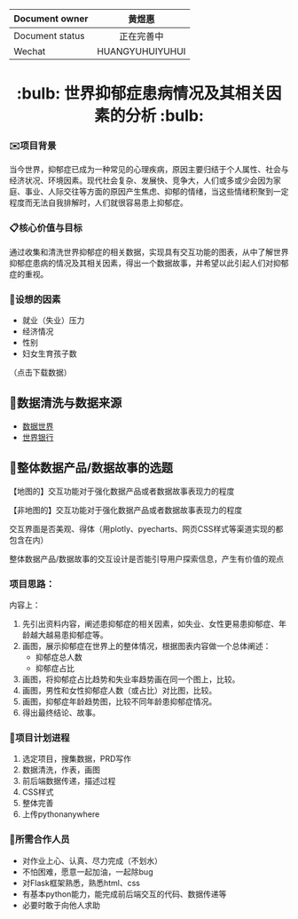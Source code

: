 |Document owner|黄煜惠|
|---|:---:|
|Document status|正在完善中|
|Wechat|HUANGYUHUIYUHUI|


<div align="center">
    <h1>:bulb: 世界抑郁症患病情况及其相关因素的分析 :bulb:</h1>
</div>


### :envelope:项目背景
当今世界，抑郁症已成为一种常见的心理疾病，原因主要归结于个人属性、社会与经济状况、环境因素。现代社会复杂、发展快、竞争大，人们或多或少会因为家庭、事业、人际交往等方面的原因产生焦虑、抑郁的情绪，当这些情绪积聚到一定程度而无法自我排解时，人们就很容易患上抑郁症。

### :clipboard:核心价值与目标
通过收集和清洗世界抑郁症的相关数据，实现具有交互功能的图表，从中了解世界抑郁症患病的情况及其相关因素，得出一个数据故事，并希望以此引起人们对抑郁症的重视。

### :pencil:设想的因素
- 就业（失业）压力
- 经济情况
- 性别
- 妇女生育孩子数

（点击下载数据）

## :eyes:数据清洗与数据来源
- [数据世界](https://ourworldindata.org/)
- [世界银行](https://data.worldbank.org.cn/)

## :speech_balloon:整体数据产品/数据故事的选题

【地图的】交互功能对于强化数据产品或者数据故事表现力的程度

【非地图的】交互功能对于强化数据产品或者数据故事表现力的程度

交互界面是否美观、得体（用plotly、pyecharts、网页CSS样式等渠道实现的都包含在内）

整体数据产品/数据故事的交互设计是否能引导用户探索信息，产生有价值的观点


### 项目思路：
内容上：
1. 先引出资料内容，阐述患抑郁症的相关因素，如失业、女性更易患抑郁症、年龄越大越易患抑郁症等。
2. 画图，展示抑郁症在世界上的整体情况，根据图表内容做一个总体阐述：
    - 抑郁症总人数
    - 抑郁症占比
3. 画图，将抑郁症占比趋势和失业率趋势画在同一个图上，比较。
4. 画图，男性和女性抑郁症人数（或占比）对比图，比较。
5. 画图，抑郁症年龄趋势图，比较不同年龄患抑郁症情况。
6. 得出最终结论、故事。

### :date:项目计划进程
1. 选定项目，搜集数据，PRD写作
2. 数据清洗，作表，画图
3. 前后端数据传递，描述过程
4. CSS样式
5. 整体完善
6. 上传pythonanywhere

### :raising_hand:所需合作人员
- 对作业上心、认真、尽力完成（不划水）
- 不怕困难，愿意一起加油，一起除bug
- 对Flask框架熟悉，熟悉html、css
- 有基本python能力，能完成前后端交互的代码、数据传递等
- 必要时敢于向他人求助
